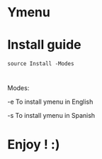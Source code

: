 # Ymenu

# Install guide
```
source Install -Modes
```
#

Modes:

-e  To install ymenu in English

-s  To install ymenu in Spanish

# Enjoy ! :)
